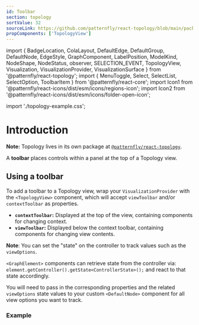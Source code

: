 ```yaml
---
id: Toolbar
section: topology
sortValue: 32
sourceLink: https://github.com/patternfly/react-topology/blob/main/packages/module/patternfly-docs/content/examples/TopologyToolbarDemo.tsx
propComponents: ['TopologyView']
---
```


import {
  BadgeLocation,
  ColaLayout,
  DefaultEdge,
  DefaultGroup,
  DefaultNode,
  EdgeStyle,
  GraphComponent,
  LabelPosition,
  ModelKind,
  NodeShape,
  NodeStatus,
  observer,
  SELECTION_EVENT,
  TopologyView,
  Visualization,
  VisualizationProvider,
  VisualizationSurface
} from '@patternfly/react-topology';
import {
  MenuToggle,
  Select,
  SelectList,
  SelectOption,
  ToolbarItem
} from '@patternfly/react-core';
import Icon1 from '@patternfly/react-icons/dist/esm/icons/regions-icon';
import Icon2 from '@patternfly/react-icons/dist/esm/icons/folder-open-icon';

import './topology-example.css';

# Introduction

**Note:** Topology lives in its own package at [`@patternfly/react-topology`](https://www.npmjs.com/package/@patternfly/react-topology).

A **toolbar** places controls within a panel at the top of a Topology view.

## Using a toolbar

To add a toolbar to a Topology view, wrap your `VisualizationProvider` with the `<TopologyView>` component, which will accept `viewToolbar` and/or `contextToolbar` as properties.
  - **`contextToolbar`:** Displayed at the top of the view, containing components for changing context.
  - **`viewToolbar`:** Displayed below the context toolbar, containing components for changing view contents.

**Note**: You can set the "state" on the controller to track values such as the `viewOptions`.

`<GraphElement>` components can retrieve state from the controller via:
`element.getController().getState<ControllerState>();`
and react to that state accordingly.

You will need to pass in the corresponding properties and the related `viewOptions` state values to your custom `<DefaultNode>` component for all view options you want to track.

### Example

```ts file='./TopologyToolbarDemo.tsx'
```
